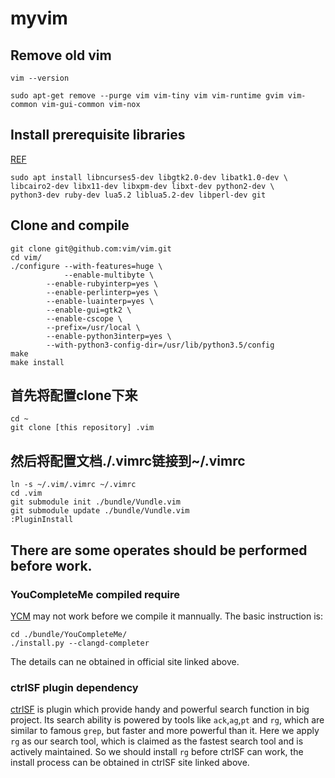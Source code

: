 # myvim
## Remove old vim
```shell
vim --version

sudo apt-get remove --purge vim vim-tiny vim vim-runtime gvim vim-common vim-gui-common vim-nox
```

## Install prerequisite libraries
[REF](https://github.com/ycm-core/YouCompleteMe/wiki/Building-Vim-from-source)
```shell
sudo apt install libncurses5-dev libgtk2.0-dev libatk1.0-dev \
libcairo2-dev libx11-dev libxpm-dev libxt-dev python2-dev \
python3-dev ruby-dev lua5.2 liblua5.2-dev libperl-dev git
```

## Clone and compile
```shell
git clone git@github.com:vim/vim.git
cd vim/
./configure --with-features=huge \
            --enable-multibyte \
	    --enable-rubyinterp=yes \
	    --enable-perlinterp=yes \
	    --enable-luainterp=yes \
        --enable-gui=gtk2 \
        --enable-cscope \
        --prefix=/usr/local \
	    --enable-python3interp=yes \
	    --with-python3-config-dir=/usr/lib/python3.5/config
make
make install
```

## 首先将配置clone下来
```shell
cd ~
git clone [this repository] .vim
```
## 然后将配置文档./.vimrc链接到~/.vimrc
```shell
ln -s ~/.vim/.vimrc ~/.vimrc
cd .vim
git submodule init ./bundle/Vundle.vim
git submodule update ./bundle/Vundle.vim
:PluginInstall
```
## There are some operates should be performed before work.
### YouCompleteMe compiled require
[YCM](https://github.com/ycm-core/YouCompleteMe) may not work before we compile it mannually.
The basic instruction is:
```
cd ./bundle/YouCompleteMe/
./install.py --clangd-completer
```
The details can ne obtained in official site linked above.
### ctrlSF plugin dependency
[ctrlSF](https://github.com/dyng/ctrlsf.vim) is plugin which provide handy and powerful search function in big project. Its search ability is powered by tools like `ack`,`ag`,`pt` and `rg`, which are similar to famous `grep`, but faster and more powerful than it.
Here we apply `rg` as our search tool, which is claimed as the fastest search tool and is actively maintained.
So we should install `rg` before ctrlSF can work, the install process can be obtained in ctrlSF site linked above.
